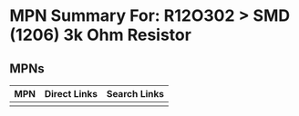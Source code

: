 



# MPN Summary For: R12O302 > SMD (1206) 3k Ohm Resistor

## MPNs
  

|MPN|Direct Links|Search Links|
| :--- | :--- | :--- |
||||
